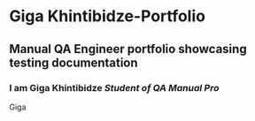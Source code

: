 # Giga Khintibidze-Portfolio
## Manual QA Engineer portfolio showcasing testing documentation
### I am **Giga Khintibidze** *Student of QA Manual Pro*
Giga

